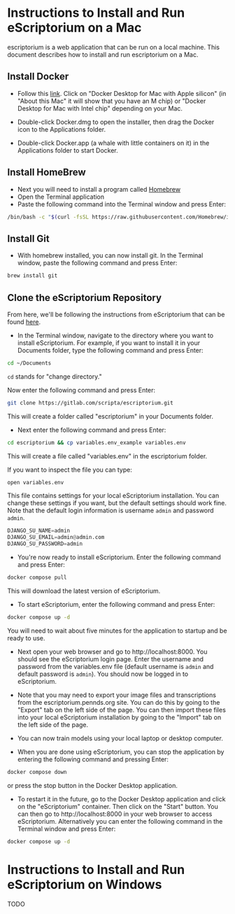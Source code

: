# Instructions to Install and Run eScriptorium on a Mac 

escriptorium is a web application that can be run on a local machine. This document describes how to install and run escriptorium on a Mac.

## Install Docker

- Follow this [link](https://docs.docker.com/desktop/install/mac-install/). Click on "Docker Desktop for Mac with Apple silicon" (in "About this Mac" it will show that you have an M chip) or "Docker Desktop for Mac with Intel chip" depending on your Mac.

- Double-click Docker.dmg to open the installer, then drag the Docker icon to the Applications folder.

- Double-click Docker.app (a whale with little containers on it) in the Applications folder to start Docker.

## Install HomeBrew

- Next you will need to install a program called [Homebrew](https://docs.brew.sh/Installation.)
- Open the Terminal application
- Paste the following command into the Terminal window and press Enter:
```bash
/bin/bash -c "$(curl -fsSL https://raw.githubusercontent.com/Homebrew/install/HEAD/install.sh)"
```

## Install Git

- With homebrew installed, you can now install git. In the Terminal window, paste the following command and press Enter:
```bash
brew install git
``` 


## Clone the eScriptorium Repository
From here, we'll be following the instructions from eScriptorium that can be found [here](https://gitlab.com/scripta/escriptorium/-/wikis/docker-install).

- In the Terminal window, navigate to the directory where you want to install eScriptorium. For example, if you want to install it in your Documents folder, type the following command and press Enter:
```bash
cd ~/Documents
```
`cd` stands for "change directory." 

Now enter the following command and press Enter:
```bash
git clone https://gitlab.com/scripta/escriptorium.git
```
This will create a folder called "escriptorium" in your Documents folder.
- Next enter the following command and press Enter:
```bash
cd escriptorium && cp variables.env_example variables.env  
```
This will create a file called "variables.env" in the escriptorium folder.

If you want to inspect the file you can type: 
```bash
open variables.env
```
This file contains settings for your local eScriptorium installation. You can change these settings if you want, but the default settings should work fine. Note that the default login information is username `admin` and password `admin`. 
```python
DJANGO_SU_NAME=admin
DJANGO_SU_EMAIL=admin@admin.com
DJANGO_SU_PASSWORD=admin
```

- You're now ready to install eScriptorium. Enter the following command and press Enter:
```bash
docker compose pull
```
This will download the latest version of eScriptorium.
- To start eScriptorium, enter the following command and press Enter:
```bash
docker compose up -d 
```
You will need to wait about five minutes for the application to startup and be ready to use.

- Next open your web browser and go to http://localhost:8000. You should see the eScriptorium login page. Enter the username and password from the variables.env file (default username is `admin` and default password is `admin`). You should now be logged in to eScriptorium.

- Note that you may need to export your image files and transcriptions from the escriptorium.pennds.org site. You can do this by going to the "Export" tab on the left side of the page. You can then import these files into your local eScriptorium installation by going to the "Import" tab on the left side of the page.

- You can now train models using your local laptop or desktop computer. 

- When you are done using eScriptorium, you can stop the application by entering the following command and pressing Enter:
```bash
docker compose down
```
or press the stop button in the Docker Desktop application.

- To restart it in the future, go to the Docker Desktop application and click on the "eScriptorium" container. Then click on the "Start" button. You can then go to http://localhost:8000 in your web browser to access eScriptorium. Alternatively you can enter the following command in the Terminal window and press Enter:
```bash
docker compose up -d
```


# Instructions to Install and Run eScriptorium on Windows
TODO 
